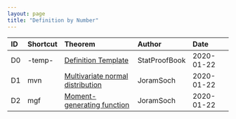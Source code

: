 ```yaml
---
layout: page
title: "Definition by Number"
---
```



| ID | Shortcut | Theorem | Author | Date |
|:-- |:-------- |:------- |:------ |:---- |
| D0 | -temp- | [Definition Template](/D/-temp-.html) | StatProofBook | 2020-01-22 |
| D1 | mvn | [Multivariate normal distribution](/D/mvn.html) | JoramSoch | 2020-01-22 |
| D2 | mgf | [Moment-generating function](/D/mgf.html) | JoramSoch | 2020-01-22 |
